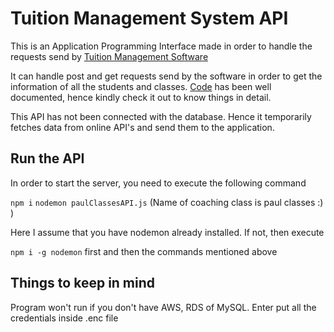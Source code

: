 # Tuition Management System API

This is an Application Programming Interface made in order to handle the requests send by [Tuition Management Software](https://github.com/Sam-Varghese/tuitionManagementSoftware)

It can handle post and get requests send by the software in order to get the information of all the students and classes. [Code](./paulClassesAPI.js) has been well documented, hence kindly check it out to know things in detail.

This API has not been connected with the database. Hence it temporarily fetches data from online API's and send them to the application.

## Run the API

In order to start the server, you  need to execute the following command

`npm i`
`nodemon paulClassesAPI.js` (Name of coaching class is paul classes :) )

Here I assume that you have nodemon already installed. If not, then execute

`npm i -g nodemon` first and then the commands mentioned above

## Things to keep in mind

Program won't run  if you don't have AWS, RDS of MySQL. Enter put all the credentials inside .enc file